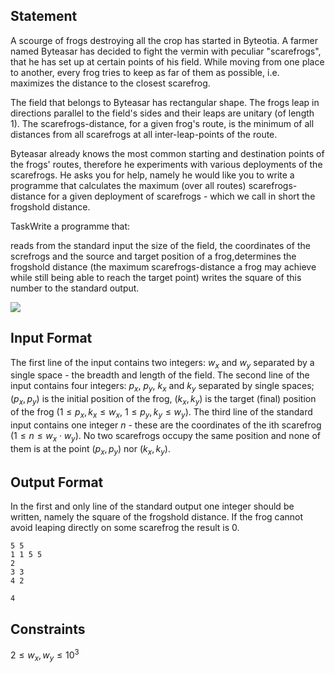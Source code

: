 ## Statement

A scourge of frogs destroying all the crop has started in Byteotia. A farmer named Byteasar has decided to fight the vermin with peculiar "scarefrogs", that he has set up at certain points of his field. While moving from one place to another, every frog tries to keep as far of them as possible, i.e. maximizes the distance to the closest scarefrog.

The field that belongs to Byteasar has rectangular shape. The frogs leap in directions parallel to the field's sides and their leaps are unitary (of length 1). The scarefrogs-distance, for a given frog's route, is the minimum of all distances from all scarefrogs at all inter-leap-points of the route.

Byteasar already knows the most common starting and destination points of the frogs' routes, therefore he experiments with various deployments of the scarefrogs. He asks you for help, namely he would like you to write a programme that calculates the maximum (over all routes) scarefrogs-distance for a given deployment of scarefrogs - which we call in short the frogshold distance.

TaskWrite a programme that:

reads from the standard input the size of the field, the coordinates of the screfrogs and the source and target position of a frog,determines the frogshold distance (the maximum scarefrogs-distance a frog may achieve while still being able to reach the target point) writes the square of this number to the standard output.

![](file://pic1.jpg)

## Input Format

The first line of the input contains two integers: $w_x$ and $w_y$ separated by a single space - the breadth and length of the field. The second line of the input contains four integers: $p_x$, $p_y$, $k_x$ and $k_y$ separated by single spaces; $(p_x, p_y)$ is the initial position of the frog, $(k_x, k_y)$ is the target (final) position of the frog ($1 \le p_x, k_x \le w_x$, $1 \le p_y, k_y \le w_y$). The third line of the standard input contains one integer $n$ - these are the coordinates of the ith scarefrog $(1 \le n \le w_x \cdot w_y)$. No two scarefrogs occupy the same position and none of them is at the point $(p_x, p_y)$ nor $(k_x, k_y)$.

## Output Format

In the first and only line of the standard output one integer should be written, namely the square of the frogshold distance. If the frog cannot avoid leaping directly on some scarefrog the result is 0.

```input1
5 5
1 1 5 5
2
3 3
4 2
```
```output1
4
```

## Constraints

$2 \le w_x, w_y \le 10^3$
